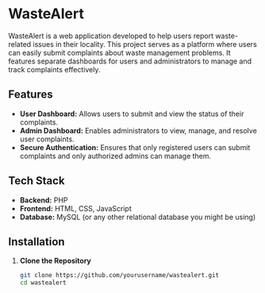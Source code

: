 # WasteAlert

WasteAlert is a web application developed to help users report waste-related issues in their locality. This project serves as a platform where users can easily submit complaints about waste management problems. It features separate dashboards for users and administrators to manage and track complaints effectively.
## Features

- **User Dashboard:** Allows users to submit and view the status of their complaints.
- **Admin Dashboard:** Enables administrators to view, manage, and resolve user complaints.
- **Secure Authentication:** Ensures that only registered users can submit complaints and only authorized admins can manage them.
## Tech Stack

- **Backend:** PHP
- **Frontend:** HTML, CSS, JavaScript
- **Database:** MySQL (or any other relational database you might be using)
## Installation

1. **Clone the Repository**
   ```bash
   git clone https://github.com/yourusername/wastealert.git
   cd wastealert
